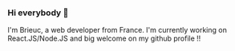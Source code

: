 ### Hi everybody 👋
I'm Brieuc, a web developer from France. I'm currently working on React.JS/Node.JS and big welcome on my github profile !!
<!--
**BrieucQ/BrieucQ** is a ✨ _special_ ✨ repository because its `README.md` (this file) appears on your GitHub profile.

Here are some ideas to get you started:

- 🔭 I’m currently working on ...
- 🌱 I’m currently learning ...
- 👯 I’m looking to collaborate on ...
- 🤔 I’m looking for help with ...
- 💬 Ask me about ...
- 📫 How to reach me: My linkedin profile : https://www.linkedin.com/in/brieuc-quertier/
- 😄 Pronouns: ...
- ⚡ Fun fact: ...
-->
